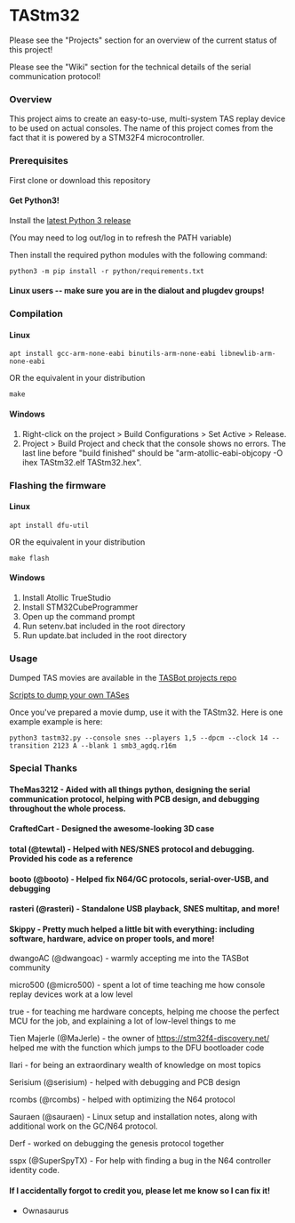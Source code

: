 # TAStm32
Please see the "Projects" section for an overview of the current status of this project!

Please see the "Wiki" section for the technical details of the serial communication protocol!

### Overview

This project aims to create an easy-to-use, multi-system TAS replay device to be used on actual consoles. The name of this project comes from the fact that it is powered by a STM32F4 microcontroller.

### Prerequisites

First clone or download this repository

#### Get Python3!
Install the [latest Python 3 release](https://www.python.org/downloads/)

(You may need to log out/log in to refresh the PATH variable)

Then install the required python modules with the following command:

    python3 -m pip install -r python/requirements.txt
    
#### Linux users -- make sure you are in the dialout and plugdev groups!
    
### Compilation

#### Linux
    apt install gcc-arm-none-eabi binutils-arm-none-eabi libnewlib-arm-none-eabi
OR the equivalent in your distribution

    make

#### Windows

1. Right-click on the project > Build Configurations > Set Active > Release.
1. Project > Build Project and check that the console shows no errors. The last line before "build finished" should be "arm-atollic-eabi-objcopy -O ihex TAStm32.elf TAStm32.hex".

### Flashing the firmware

#### Linux
    apt install dfu-util
OR the equivalent in your distribution

    make flash

#### Windows
1. Install Atollic TrueStudio
1. Install STM32CubeProgrammer
1. Open up the command prompt
1. Run setenv.bat included in the root directory
1. Run update.bat included in the root directory

### Usage

Dumped TAS movies are available in the [TASBot projects repo](https://github.com/dwangoac/TASBot-Projects/tree/master/replayfiles)

[Scripts to dump your own TASes](https://github.com/dwangoac/TASBot-Projects/blob/master/Dump_Scripts/)

Once you've prepared a movie dump, use it with the TAStm32. Here is one example example is here:

    python3 tastm32.py --console snes --players 1,5 --dpcm --clock 14 --transition 2123 A --blank 1 smb3_agdq.r16m

### Special Thanks
#### TheMas3212 - Aided with all things python, designing the serial communication protocol, helping with PCB design, and debugging throughout the whole process.
#### CraftedCart - Designed the awesome-looking 3D case
#### total (@tewtal) - Helped with NES/SNES protocol and debugging. Provided his code as a reference
#### booto (@booto) - Helped fix N64/GC protocols, serial-over-USB, and debugging
#### rasteri (@rasteri) - Standalone USB playback, SNES multitap, and more!
#### Skippy - Pretty much helped a little bit with everything: including software, hardware, advice on proper tools, and more!

dwangoAC (@dwangoac) - warmly accepting me into the TASBot community

micro500 (@micro500) - spent a lot of time teaching me how console replay devices work at a low level

true - for teaching me hardware concepts, helping me choose the perfect MCU for the job, and explaining a lot of low-level things to me

Tien Majerle (@MaJerle) - the owner of https://stm32f4-discovery.net/ helped me with the function which jumps to the DFU bootloader code

Ilari - for being an extraordinary wealth of knowledge on most topics

Serisium (@serisium) - helped with debugging and PCB design

rcombs (@rcombs) - helped with optimizing the N64 protocol

Sauraen (@sauraen) - Linux setup and installation notes, along with additional work on the GC/N64 protocol.

Derf - worked on debugging the genesis protocol together

sspx (@SuperSpyTX) - For help with finding a bug in the N64 controller identity code.

#### If I accidentally forgot to credit you, please let me know so I can fix it!

 - Ownasaurus
